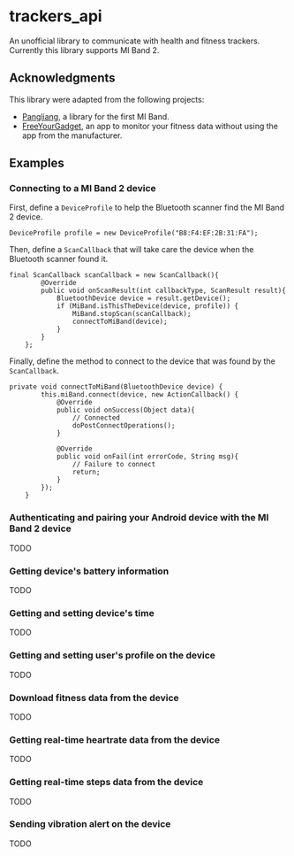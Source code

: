 # trackers_api
An unofficial library to communicate with health and fitness trackers. Currently this library supports MI Band 2.

## Acknowledgments
This library were adapted from the following projects:
* [Pangliang](https://github.com/pangliang/miband-sdk-android), a library for the first MI Band.
* [FreeYourGadget](https://github.com/Freeyourgadget/Gadgetbridge), an app to monitor your fitness data without using the app from the manufacturer.

## Examples
### Connecting to a MI Band 2 device
First, define a `DeviceProfile` to help the Bluetooth scanner find the MI Band 2 device.
```
DeviceProfile profile = new DeviceProfile("B8:F4:EF:2B:31:FA");
```
Then, define a `ScanCallback` that will take care the device when the Bluetooth scanner found it.
```
final ScanCallback scanCallback = new ScanCallback(){
        @Override
        public void onScanResult(int callbackType, ScanResult result){
            BluetoothDevice device = result.getDevice();
            if (MiBand.isThisTheDevice(device, profile)) {
                MiBand.stopScan(scanCallback);
                connectToMiBand(device);
            }
        }
    };
```
Finally, define the method to connect to the device that was found by the `ScanCallback`.
```
private void connectToMiBand(BluetoothDevice device) {
        this.miBand.connect(device, new ActionCallback() {
            @Override
            public void onSuccess(Object data){
                // Connected
                doPostConnectOperations();
            }

            @Override
            public void onFail(int errorCode, String msg){
                // Failure to connect
                return;
            }
        });
    }
```
### Authenticating and pairing your Android device with the MI Band 2 device
TODO


### Getting device's battery information
TODO

### Getting and setting device's time
TODO

### Getting and setting user's profile on the device
TODO

### Download fitness data from the device
TODO

### Getting real-time heartrate data from the device
TODO

### Getting real-time steps data from the device
TODO

### Sending vibration alert on the device
TODO
